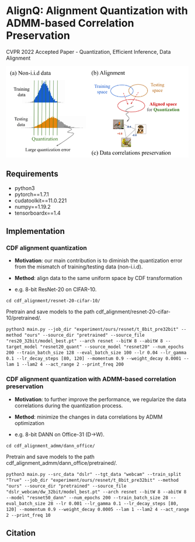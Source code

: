 # AlignQ: Alignment Quantization with ADMM-based Correlation Preservation
CVPR 2022 Accepted Paper - Quantization, Efficient Inference, Data Alignment

<img src="img/motivation.png" width="500" height="250">

## Requirements

* python3
* pytorch==1.7.1
* cudatoolkit==11.0.221 
* numpy==1.19.2
* tensorboardx==1.4

## Implementation

### CDF alignment quantization

* **Motivation**: our main contribution is to diminish the quantization error from the mismatch of training/testing data (non-i.i.d).

* **Method**: align data to the same uniform space by CDF transformation

* e.g. 8-bit ResNet-20 on CIFAR-10.

```shell
cd cdf_alignment/resnet-20-cifar-10/
```
Pretrain and save models to the path cdf_alignment/resnet-20-cifar-10/pretrained/.

```shell
python3 main.py --job_dir "experiment/ours/resnet/t_8bit_pre32bit" --method "ours" --source_dir "pretrained" --source_file "res20_32bit/model_best.pt" --arch resnet --bitW 8 --abitW 8 --target_model "resnet20_quant" --source_model "resnet20" --num_epochs 200 --train_batch_size 128 --eval_batch_size 100 --lr 0.04 --lr_gamma 0.1 --lr_decay_steps [80, 120] --momentum 0.9 --weight_decay 0.0001 --lam 1 --lam2 4 --act_range 2 --print_freq 200
```


### CDF alignment quantization with ADMM-based correlation preservation

* **Motivation**: to further improve the performance, we regularize the data correlations during the quantization process.

* **Method**: minimize the changes in data correlations by ADMM optimization

* e.g. 8-bit DANN on Office-31 (D->W).

```shell
cd cdf_alignment_admm/dann_office/
```
Pretrain and save models to the path cdf_alignment_admm/dann_office/pretrained/.

```shell
python3 main.py --src_data "dslr" --tgt_data "webcam" --train_split "True" --job_dir "experiment/ours/resnet/t_8bit_pre32bit" --method "ours" --source_dir "pretrained" --source_file "dslr_webcam/dw_32bit/model_best.pt" --arch resnet --bitW 8 --abitW 8 --model "resnet50_dann" --num_epochs 200 --train_batch_size 28 --eval_batch_size 28 --lr 0.001 --lr_gamma 0.1 --lr_decay_steps [80, 120] --momentum 0.9 --weight_decay 0.0005 --lam 1 --lam2 4 --act_range 2 --print_freq 10
```

## Citation
